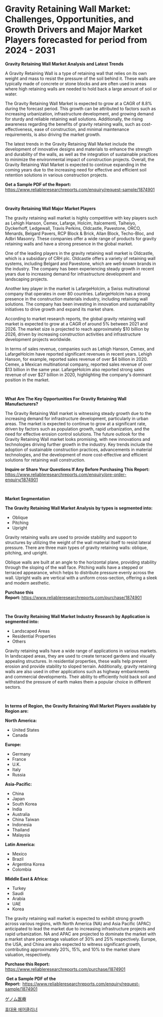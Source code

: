 <p><h1>Gravity Retaining Wall Market: Challenges, Opportunities, and Growth Drivers and Major Market Players forecasted for period from 2024 - 2031</h1></p><p><strong>Gravity Retaining Wall Market Analysis and Latest Trends</strong></p>
<p><p>A Gravity Retaining Wall is a type of retaining wall that relies on its own weight and mass to resist the pressure of the soil behind it. These walls are typically made of concrete or stone blocks and are often used in areas where high retaining walls are needed to hold back a large amount of soil or water.</p><p>The Gravity Retaining Wall Market is expected to grow at a CAGR of 8.8% during the forecast period. This growth can be attributed to factors such as increasing urbanization, infrastructure development, and growing demand for sturdy and reliable retaining wall solutions. Additionally, the rising awareness regarding the benefits of gravity retaining walls, such as cost-effectiveness, ease of construction, and minimal maintenance requirements, is also driving the market growth.</p><p>The latest trends in the Gravity Retaining Wall Market include the development of innovative designs and materials to enhance the strength and durability of the walls, as well as the integration of sustainable practices to minimize the environmental impact of construction projects. Overall, the Gravity Retaining Wall Market is expected to continue expanding in the coming years due to the increasing need for effective and efficient soil retention solutions in various construction projects.</p></p>
<p><strong>Get a Sample PDF of the Report:&nbsp;</strong> <a href="https://www.reliableresearchreports.com/enquiry/request-sample/1874901">https://www.reliableresearchreports.com/enquiry/request-sample/1874901</a></p>
<p>&nbsp;</p>
<p><strong>Gravity Retaining Wall Major Market Players</strong></p>
<p><p>The gravity retaining wall market is highly competitive with key players such as Lehigh Hanson, Cemex, Lafarge, Holcim, Italcementi, Taiheiyo, Dyckerhoff, Ledgewall, Travis Perkins, Oldcastle, Pavestone, ORCO, Menards, Belgard Pavers, RCP Block & Brick, Allan Block, Techo-Bloc, and Adbri Masonry. These companies offer a wide range of products for gravity retaining walls and have a strong presence in the global market.</p><p>One of the leading players in the gravity retaining wall market is Oldcastle, which is a subsidiary of CRH plc. Oldcastle offers a variety of retaining wall systems, including Belgard and Pavestone, which are well-known brands in the industry. The company has been experiencing steady growth in recent years due to increasing demand for infrastructure development and landscaping projects.</p><p>Another key player in the market is LafargeHolcim, a Swiss multinational company that operates in over 80 countries. LafargeHolcim has a strong presence in the construction materials industry, including retaining wall solutions. The company has been investing in innovation and sustainability initiatives to drive growth and expand its market share.</p><p>According to market research reports, the global gravity retaining wall market is expected to grow at a CAGR of around 5% between 2021 and 2026. The market size is projected to reach approximately $10 billion by 2026, driven by increasing construction activities and infrastructure development projects worldwide.</p><p>In terms of sales revenue, companies such as Lehigh Hanson, Cemex, and LafargeHolcim have reported significant revenues in recent years. Lehigh Hanson, for example, reported sales revenue of over $4 billion in 2020. Cemex, a Mexican multinational company, reported sales revenue of over $13 billion in the same year. LafargeHolcim also reported strong sales revenue of over $27 billion in 2020, highlighting the company's dominant position in the market.</p></p>
<p>&nbsp;</p>
<p><strong>What Are The Key Opportunities For Gravity Retaining Wall Manufacturers?</strong></p>
<p><p>The Gravity Retaining Wall market is witnessing steady growth due to the increasing demand for infrastructure development, particularly in urban areas. The market is expected to continue to grow at a significant rate, driven by factors such as population growth, rapid urbanization, and the need for effective erosion control solutions. The future outlook for the Gravity Retaining Wall market looks promising, with new innovations and technologies driving further growth in the industry. Key trends include the adoption of sustainable construction practices, advancements in material technologies, and the development of more cost-effective and efficient solutions for retaining wall construction.</p></p>
<p><strong>Inquire or Share Your Questions If Any Before Purchasing This Report:</strong> <a href="https://www.reliableresearchreports.com/enquiry/pre-order-enquiry/1874901">https://www.reliableresearchreports.com/enquiry/pre-order-enquiry/1874901</a></p>
<p>&nbsp;</p>
<p><strong>Market Segmentation</strong></p>
<p><strong>The Gravity Retaining Wall Market Analysis by types is segmented into:</strong></p>
<p><ul><li>Oblique</li><li>Pitching</li><li>Upright</li></ul></p>
<p><p>Gravity retaining walls are used to provide stability and support to structures by utilizing the weight of the wall material itself to resist lateral pressure. There are three main types of gravity retaining walls: oblique, pitching, and upright. </p><p>Oblique walls are built at an angle to the horizontal plane, providing stability through the sloping of the wall face. Pitching walls have a stepped or terraced appearance, which helps to distribute pressure evenly across the wall. Upright walls are vertical with a uniform cross-section, offering a sleek and modern aesthetic.</p></p>
<p><strong>Purchase this Report:&nbsp;</strong><a href="https://www.reliableresearchreports.com/purchase/1874901">https://www.reliableresearchreports.com/purchase/1874901</a></p>
<p>&nbsp;</p>
<p><strong>The Gravity Retaining Wall Market Industry Research by Application is segmented into:</strong></p>
<p><ul><li>Landscaped Areas</li><li>Residential Properties</li><li>Others</li></ul></p>
<p><p>Gravity retaining walls have a wide range of applications in various markets. In landscaped areas, they are used to create terraced gardens and visually appealing structures. In residential properties, these walls help prevent erosion and provide stability to sloped terrain. Additionally, gravity retaining walls are also used in other applications such as highway embankments and commercial developments. Their ability to efficiently hold back soil and withstand the pressure of earth makes them a popular choice in different sectors.</p></p>
<p>&nbsp;</p>
<p><strong>In terms of Region, the Gravity Retaining Wall Market Players available by Region are:</strong></p>
<p>
    <p> <strong> North America: </strong>
        <ul>
            <li>United States</li>
            <li>Canada</li>
        </ul>
        </p> 
    <p> <strong> Europe: </strong>
        <ul>
            <li>Germany</li>
            <li>France</li>
            <li>U.K.</li>
            <li>Italy</li>
            <li>Russia</li>
        </ul>
        </p> 
    <p> <strong> Asia-Pacific: </strong>
        <ul>
            <li>China</li>
            <li>Japan</li>
            <li>South Korea</li>
            <li>India</li>
            <li>Australia</li>
            <li>China Taiwan</li>
            <li>Indonesia</li>
            <li>Thailand</li>
            <li>Malaysia</li>
        </ul>
        </p> 
    <p> <strong> Latin America: </strong>
        <ul>
            <li>Mexico</li>
            <li>Brazil</li>
            <li>Argentina Korea</li>
            <li>Colombia</li>
        </ul>
        </p> 
    <p> <strong> Middle East & Africa: </strong>
        <ul>
            <li>Turkey</li>
            <li>Saudi</li>
            <li>Arabia</li>
            <li>UAE</li>
            <li>Korea</li>
        </ul>
    </p>
    </p>
<p><p>The gravity retaining wall market is expected to exhibit strong growth across various regions, with North America (NA) and Asia Pacific (APAC) anticipated to lead the market due to increasing infrastructure projects and rapid urbanization. NA and APAC are projected to dominate the market with a market share percentage valuation of 30% and 25% respectively. Europe, the USA, and China are also expected to witness significant growth, contributing approximately 20%, 15%, and 10% to the market share valuation, respectively.</p></p>
<p><strong>Purchase this Report: </strong><a href="https://www.reliableresearchreports.com/purchase/1874901">https://www.reliableresearchreports.com/purchase/1874901</a></p>
<p>&nbsp;<strong>Get a Sample PDF of the Report:&nbsp;&nbsp;</strong><a href="https://www.reliableresearchreports.com/enquiry/request-sample/1874901">https://www.reliableresearchreports.com/enquiry/request-sample/1874901</a></p>
<p><strong></strong></p>
<p><p><a href="https://github.com/mohamedbakry57/Market-Research-Report-List-2/blob/main/8134722194132.md">ゲノム医療</a></p><p><a href="https://github.com/laholand/Market-Research-Report-List-2/blob/main/7358348193826.md">휴대용 에어클리너</a></p></p>